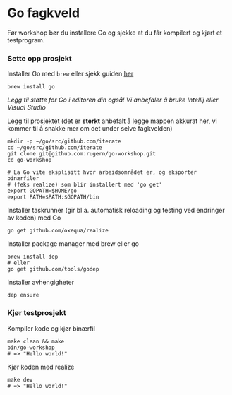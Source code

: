 # Go fagkveld
Før workshop bør du installere Go og sjekke at du får kompilert og kjørt et testprogram.

### Sette opp prosjekt
Installer Go med `brew` eller sjekk guiden [her](https://golang.org/doc/install#install)
```
brew install go
```
_Legg til støtte for Go i editoren din også! Vi anbefaler å bruke Intellij eller Visual Studio_

Legg til prosjektet (det er **sterkt** anbefalt å legge mappen akkurat her, vi kommer til å snakke mer om det under selve fagkvelden)
```
mkdir -p ~/go/src/github.com/iterate
cd ~/go/src/github.com/iterate
git clone git@github.com:rugern/go-workshop.git
cd go-workshop

# La Go vite eksplisitt hvor arbeidsområdet er, og eksporter binærfiler
# (feks realize) som blir installert med 'go get'
export GOPATH=$HOME/go
export PATH=$PATH:$GOPATH/bin
```

Installer taskrunner (gir bl.a. automatisk reloading og testing ved endringer av koden) med Go
```
go get github.com/oxequa/realize
```

Installer package manager med brew eller go
```
brew install dep
# eller
go get github.com/tools/godep
```

Installer avhengigheter
```
dep ensure
```

### Kjør testprosjekt
Kompiler kode og kjør binærfil
```
make clean && make
bin/go-workshop
# => "Hello world!"
```

Kjør koden med realize
```
make dev
# => "Hello world!"
```
